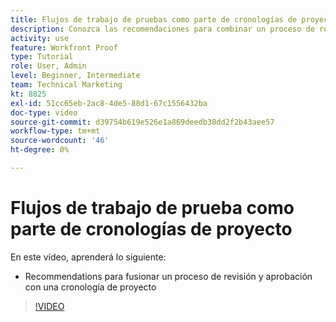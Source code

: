 ```yaml
---
title: Flujos de trabajo de pruebas como parte de cronologías de proyectos
description: Conozca las recomendaciones para combinar un proceso de revisión y aprobación con una cronología de proyecto en [!DNL  Workfront].
activity: use
feature: Workfront Proof
type: Tutorial
role: User, Admin
level: Beginner, Intermediate
team: Technical Marketing
kt: 8825
exl-id: 51cc65eb-2ac8-4de5-88d1-67c1556432ba
doc-type: video
source-git-commit: d39754b619e526e1a869deedb38dd2f2b43aee57
workflow-type: tm+mt
source-wordcount: '46'
ht-degree: 0%

---
```


# Flujos de trabajo de prueba como parte de cronologías de proyecto

En este vídeo, aprenderá lo siguiente:

* Recommendations para fusionar un proceso de revisión y aprobación con una cronología de proyecto

>[!VIDEO](https://video.tv.adobe.com/v/335125/?quality=12)

<!--
This is a duplicate and not used in the TOC
-->
